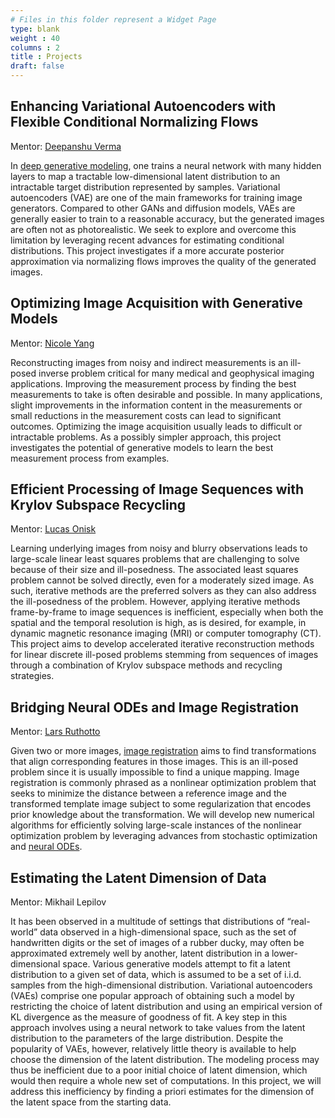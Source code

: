 ```yaml
---
# Files in this folder represent a Widget Page
type: blank
weight : 40
columns : 2
title : Projects
draft: false
---
```


## Enhancing Variational Autoencoders with Flexible Conditional Normalizing Flows

Mentor: [Deepanshu Verma](https://dpnshvrm.github.io/)

In [deep generative modeling](https://www.math.emory.edu/~lruthot/workshops/dgm/), one trains a neural network with many hidden layers to map a tractable low-dimensional latent distribution to an intractable target distribution represented by samples. Variational autoencoders (VAE) are one of the main frameworks for training image generators. Compared to other  GANs and diffusion models, VAEs are generally easier to train to a reasonable accuracy, but the generated images are often not as photorealistic.  We seek to explore and overcome this limitation by leveraging recent advances for estimating conditional distributions. This project investigates if a more accurate posterior approximation via normalizing flows improves the quality of the generated images. 


## Optimizing Image Acquisition with Generative Models 

Mentor: [Nicole Yang](https://nicoletyang.github.io/)

Reconstructing images from noisy and indirect measurements is an ill-posed inverse problem critical for many medical and geophysical imaging applications. Improving the measurement process by finding the best measurements to take is often desirable and possible. In many applications, slight improvements in the information content in the measurements or small reductions in the measurement costs can lead to significant outcomes. Optimizing the image acquisition usually leads to difficult or intractable problems. As a possibly simpler approach, this project investigates the potential of generative models to learn the best measurement process from examples.


## Efficient Processing of Image Sequences with Krylov Subspace Recycling

Mentor: [Lucas Onisk](https://sites.google.com/view/lucas-onisk/home)
 
Learning underlying images from noisy and blurry observations leads to large-scale linear least squares problems that are challenging to solve because of their size and ill-posedness. The associated least squares problem cannot be solved directly, even for a moderately sized image. As such, iterative methods are the preferred solvers as they can also address the ill-posedness of the problem. However, applying iterative methods frame-by-frame to image sequences is inefficient, especially when both the spatial and the temporal resolution is high, as is desired, for example, in dynamic magnetic resonance imaging (MRI) or computer tomography (CT). This project aims to develop accelerated iterative reconstruction methods for linear discrete ill-posed problems stemming from sequences of images through a combination of Krylov subspace methods and recycling strategies.

## Bridging Neural ODEs and Image Registration

Mentor: [Lars Ruthotto](https://www.math.emory.edu/~lruthot/)

Given two or more images, [image registration](https://epubs.siam.org/doi/pdf/10.1137/1.9780898718843.fm) aims to find transformations that align corresponding features in those images. This is an ill-posed problem since it is usually impossible to find a unique mapping.  Image registration is commonly phrased as a nonlinear optimization problem that seeks to minimize the distance between a reference image and the transformed template image subject to some regularization that encodes prior knowledge about the transformation. We will develop new numerical algorithms for efficiently solving large-scale instances of the nonlinear optimization problem by leveraging advances from 
 stochastic optimization and [neural ODEs](https://arxiv.org/abs/1806.07366). 
 
 ## Estimating the Latent Dimension of Data

Mentor: Mikhail Lepilov

It has been observed in a multitude of settings that distributions of “real-world” data observed in a high-dimensional space, such as the set of handwritten digits or the set of images of a rubber ducky, may often be approximated extremely well by another, latent distribution in a lower-dimensional space. Various generative models attempt to fit a latent distribution to a given set of data, which is assumed to be a set of i.i.d. samples from the high-dimensional distribution. Variational autoencoders (VAEs) comprise one popular approach of obtaining such a model by restricting the choice of latent distribution and using an empirical version of KL divergence as the measure of goodness of fit. A key step in this approach involves using a neural network to take values from the latent distribution to the parameters of the large distribution.  Despite the popularity of VAEs, however, relatively little theory is available to help choose the dimension of the latent distribution. The modeling process may thus be inefficient due to a poor initial choice of latent dimension, which would then require a whole new set of computations. In this project, we will address this inefficiency by finding a priori estimates for the dimension of the latent space from the starting data.
